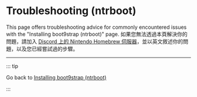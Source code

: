 # Troubleshooting (ntrboot)

This page offers troubleshooting advice for commonly encountered issues with the "Installing boot9strap (ntrboot)" page. 如果您無法透過本頁解決你的問題，請加入 [Discord 上的 Nintendo Homebrew 伺服器](https://discord.gg/MWxPgEp)，並以英文敘述你的問題，以及您已經嘗試過的步驟。

<!--@include: ./_include/troubleshooting-sb9si-common.md -->

<!--@include: ./_include/troubleshooting-get-help-common.md -->

---

::: tip

Go back to [Installing boot9strap (ntrboot)](installing-boot9strap-\(ntrboot\))

:::

<!--@include: ./_include/troubleshooting-return.md -->

